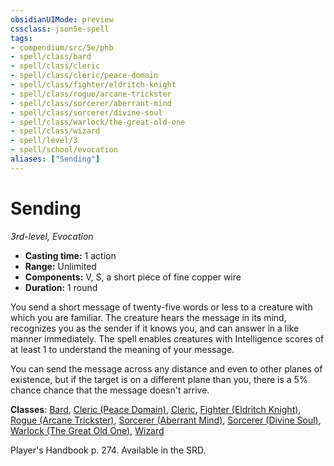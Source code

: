 ```yaml
---
obsidianUIMode: preview
cssclass: json5e-spell
tags:
- compendium/src/5e/phb
- spell/class/bard
- spell/class/cleric
- spell/class/cleric/peace-domain
- spell/class/fighter/eldritch-knight
- spell/class/rogue/arcane-trickster
- spell/class/sorcerer/aberrant-mind
- spell/class/sorcerer/divine-soul
- spell/class/warlock/the-great-old-one
- spell/class/wizard
- spell/level/3
- spell/school/evocation
aliases: ["Sending"]
---
```

# Sending
*3rd-level, Evocation*  

- **Casting time:** 1 action
- **Range:** Unlimited
- **Components:** V, S, a short piece of fine copper wire
- **Duration:** 1 round

You send a short message of twenty-five words or less to a creature with which you are familiar. The creature hears the message in its mind, recognizes you as the sender if it knows you, and can answer in a like manner immediately. The spell enables creatures with Intelligence scores of at least 1 to understand the meaning of your message.

You can send the message across any distance and even to other planes of existence, but if the target is on a different plane than you, there is a 5% chance chance that the message doesn't arrive.

**Classes**: [Bard](../../classes/bard.md#), [Cleric (Peace Domain)](../../classes/cleric-peace-domain-tce.md#), [Cleric](../../classes/cleric.md#), [Fighter (Eldritch Knight)](../../classes/fighter-eldritch-knight.md#), [Rogue (Arcane Trickster)](../../classes/rogue-arcane-trickster.md#), [Sorcerer (Aberrant Mind)](../../classes/sorcerer-aberrant-mind-tce.md#), [Sorcerer (Divine Soul)](../../classes/sorcerer-divine-soul-xge.md#), [Warlock (The Great Old One)](../../classes/warlock-the-great-old-one.md#), [Wizard](../../classes/wizard.md#)

Player's Handbook p. 274. Available in the SRD.